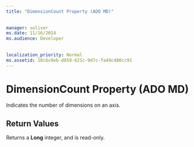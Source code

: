 ```yaml
---
title: "DimensionCount Property (ADO MD)"
  
  
manager: soliver
ms.date: 11/16/2014
ms.audience: Developer
 
  
localization_priority: Normal
ms.assetid: 10c6c0eb-d859-621c-9d7c-fa49c480cc91
---
```


# DimensionCount Property (ADO MD)

Indicates the number of dimensions on an axis.
  
## Return Values

Returns a **Long** integer, and is read-only. 
  

